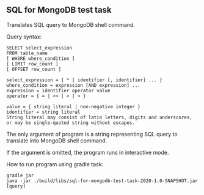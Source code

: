 ## SQL for MongoDB test task

Translates SQL query to MongoDB shell command.

Query syntax:

    SELECT select_expression
    FROM table_name
    [ WHERE where_condition ]
    [ LIMIT row_count ]
    [ OFFSET row_count ]
    
    select_expression = { * | identifier [, identifier] ... }
    where_condition = expression [AND expression] ...
    expression = identifier operator value
    operator = { = | <> | < | > }
    
    value = { string literal | non-negative integer }
    identifier = string literal
    String literal may consist of latin letters, digits and underscores, or may be single-quoted string without escapes.

The only argument of program is a string representing SQL query to translate into MongoDB shell command.

If the argument is omitted, the program runs in interactive mode.

How to run program using gradle task:

    gradle jar
    java -jar ./build/libs/sql-for-mongodb-test-task-2020-1.0-SNAPSHOT.jar [query]
